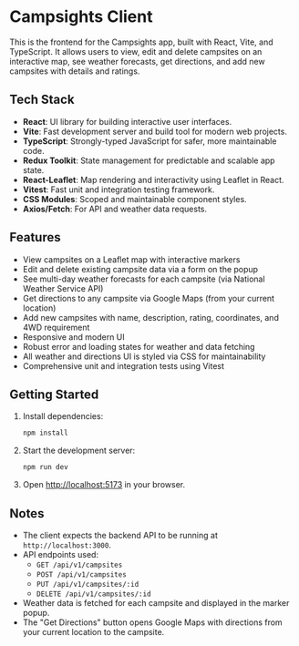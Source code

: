 # Campsights Client

This is the frontend for the Campsights app, built with React, Vite, and TypeScript. It allows users to view, edit and delete campsites on an interactive map, see weather forecasts, get directions, and add new campsites with details and ratings.

## Tech Stack

- **React**: UI library for building interactive user interfaces.
- **Vite**: Fast development server and build tool for modern web projects.
- **TypeScript**: Strongly-typed JavaScript for safer, more maintainable code.
- **Redux Toolkit**: State management for predictable and scalable app state.
- **React-Leaflet**: Map rendering and interactivity using Leaflet in React.
- **Vitest**: Fast unit and integration testing framework.
- **CSS Modules**: Scoped and maintainable component styles.
- **Axios/Fetch**: For API and weather data requests.

## Features

- View campsites on a Leaflet map with interactive markers
- Edit and delete existing campsite data via a form on the popup
- See multi-day weather forecasts for each campsite (via National Weather Service API)
- Get directions to any campsite via Google Maps (from your current location)
- Add new campsites with name, description, rating, coordinates, and 4WD requirement
- Responsive and modern UI
- Robust error and loading states for weather and data fetching
- All weather and directions UI is styled via CSS for maintainability
- Comprehensive unit and integration tests using Vitest

## Getting Started

1. Install dependencies:
   ```sh
   npm install
   ```

2. Start the development server:
   ```sh
   npm run dev
   ```

3. Open [http://localhost:5173](http://localhost:5173) in your browser.

## Notes

- The client expects the backend API to be running at `http://localhost:3000`.
- API endpoints used:
  - `GET /api/v1/campsites`
  - `POST /api/v1/campsites`
  - `PUT /api/v1/campsites/:id`
  - `DELETE /api/v1/campsites/:id`
- Weather data is fetched for each campsite and displayed in the marker popup.
- The "Get Directions" button opens Google Maps with directions from your current location to the campsite.